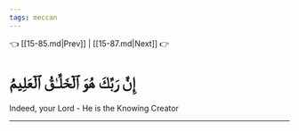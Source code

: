 ```yaml
---
tags: meccan
---
```


👈 [[15-85.md|Prev]] | [[15-87.md|Next]] 👉

# إِنَّ رَبَّكَ هُوَ ٱلۡخَلَّـٰقُ ٱلۡعَلِيمُ

Indeed, your Lord - He is the Knowing Creator

---

